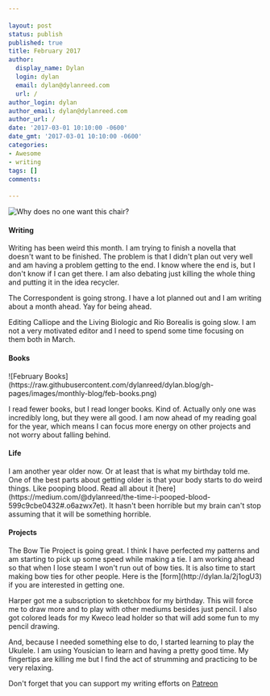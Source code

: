 ```yaml
---

layout: post
status: publish
published: true
title: February 2017
author:
  display_name: Dylan
  login: dylan
  email: dylan@dylanreed.com
  url: /
author_login: dylan
author_email: dylan@dylanreed.com
author_url: /
date: '2017-03-01 10:10:00 -0600'
date_gmt: '2017-03-01 10:10:00 -0600'
categories:
- Awesome
- writing
tags: []
comments:

---
```

![Why does no one want this chair?](https://raw.githubusercontent.com/dylanreed/dylanreed.com/gh-pages/Images/February.jpg)

<h4>Writing</h4>

Writing has been weird this month. I am trying to finish a novella that doesn't want to be finished. The problem is that I didn't plan out very well and am having a problem getting to the end. I know where the end is, but I don't know if I can get there. I am also debating just killing the whole thing and putting it in the idea recycler. 

The Correspondent is going strong. I have a lot planned out and I am writing about a month ahead. Yay for being ahead. 

Editing Calliope and the Living Biologic and Rio Borealis is going slow. I am not a very motivated editor and I need to spend some time focusing on them both in March. 

<h4>Books</h4>
![February Books](https://raw.githubusercontent.com/dylanreed/dylan.blog/gh-pages/images/monthly-blog/feb-books.png)

I read fewer books, but I read longer books. Kind of. Actually only one was incredibly long, but they were all good. I am now ahead of my reading goal for the year, which means I can focus more energy on other projects and not worry about falling behind. 

<h4>Life</h4>
I am another year older now. Or at least that is what my birthday told me. One of the best parts about getting older is that your body starts to do weird things. Like pooping blood. Read all about it [here](https://medium.com/@dylanreed/the-time-i-pooped-blood-599c9cbe0432#.o6azwx7et). It hasn't been horrible but my brain can't stop assuming that it will be something horrible. 

<h4>Projects</h4>
The Bow Tie Project is going great. I think I have perfected my patterns and am starting to pick up some speed while making a tie. I am working ahead so that when I lose steam I won't run out of bow ties. It is also time to start making bow ties for other people. Here is the [form](http://dylan.la/2j1ogU3) if you are interested in getting one. 

Harper got me a subscription to sketchbox for my birthday. This will force me to draw more and to play with other mediums besides just pencil. I also got colored leads for my Kweco lead holder so that will add some fun to my pencil drawing.  

And, because I needed something else to do, I started learning to play the Ukulele. I am using Yousician to learn and having a pretty good time. My fingertips are killing me but I find the act of strumming and practicing to be very relaxing. 

Don't forget that you can support my writing efforts on [Patreon](https://www.patreon.com/dylanreed)